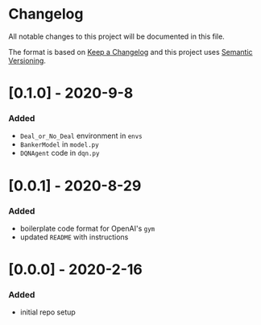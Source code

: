 # Changelog
All notable changes to this project will be documented in this file.

The format is based on [Keep a Changelog](http://keepachangelog.com/en/1.0.0/) and this project uses [Semantic Versioning](http://semver.org/).

# [0.1.0] - 2020-9-8
### Added
 - `Deal_or_No_Deal` environment in `envs`
 - `BankerModel` in `model.py`
 - `DQNAgent` code in `dqn.py`

# [0.0.1] - 2020-8-29
### Added
 - boilerplate code format for OpenAI's `gym`
 - updated `README` with instructions

# [0.0.0] - 2020-2-16
### Added
 - initial repo setup
